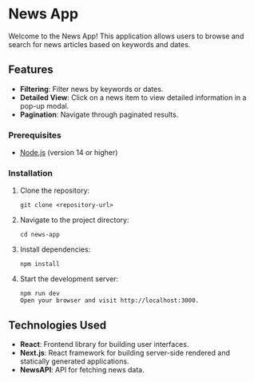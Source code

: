 # News App

Welcome to the News App! This application allows users to browse and search for news articles based on keywords and dates.

## Features

- **Filtering**: Filter news by keywords or dates.
- **Detailed View**: Click on a news item to view detailed information in a pop-up modal.
- **Pagination**: Navigate through paginated results.

### Prerequisites

- [Node.js](https://nodejs.org/) (version 14 or higher)

### Installation

1. Clone the repository:

   ```
   git clone <repository-url>
   ```

2. Navigate to the project directory:

   ```
   cd news-app
   ```

3. Install dependencies:

   ```
   npm install
   ```

4. Start the development server:
   ```
   npm run dev
   Open your browser and visit http://localhost:3000.
   ```

## Technologies Used

- **React**: Frontend library for building user interfaces.
- **Next.js**: React framework for building server-side rendered and statically generated applications.
- **NewsAPI**: API for fetching news data.
